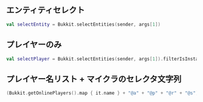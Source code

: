 ## エンティティセレクト
```kotlin
val selectEntity = Bukkit.selectEntities(sender, args[1])
```

## プレイヤーのみ
```kotlin
val selectPlayer = Bukkit.selectEntities(sender, args[1]).filterIsInstance<Player>().toMutableList()
```

## プレイヤー名リスト + マイクラのセレクタ文字列
```kotlin
(Bukkit.getOnlinePlayers().map { it.name } + "@a" + "@p" + "@r" + "@s").toMutableList()
```
